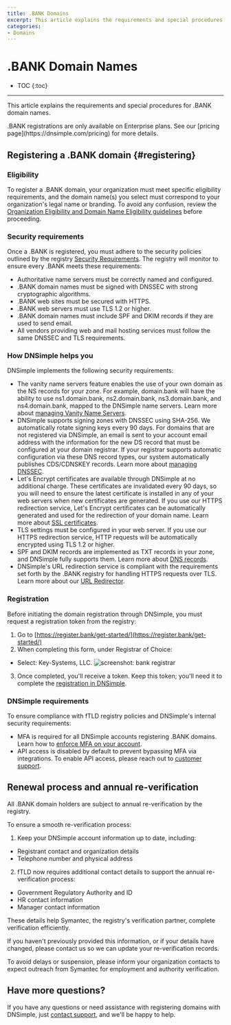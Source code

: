 ```yaml
---
title: .BANK Domains
excerpt: This article explains the requirements and special procedures for .BANK domain names.
categories:
- Domains
---
```


# .BANK Domain Names

* TOC
{:toc}

---

This article explains the requirements and special procedures for .BANK domain names.

<info>
.BANK registrations are only available on Enterprise plans. See our [pricing page](https://dnsimple.com/pricing) for more details.
</info>

## Registering a .BANK domain {#registering}

### Eligibility

To register a .BANK domain, your organization must meet specific eligibility requirements, and the domain name(s) you select must correspond to your organization's legal name or branding.
To avoid any confusion, review the [Organization Eligibility and Domain Name Eligibility guidelines](https://register.bank/eligibility/) before proceeding.

### Security requirements

Once a .BANK is registered, you must adhere to the security policies outlined by the registry [Security Requirements](https://register.bank/implementation-guide/#security). The registry will monitor to ensure every .BANK meets these  requirements:
- Authoritative name servers must be correctly named and configured.
- .BANK domain names must be signed with DNSSEC with strong cryptographic algorithms.
- .BANK web sites must be secured with HTTPS.
- .BANK web servers must use TLS 1.2 or higher.
- .BANK domain names must include SPF and DKIM records if they are used to send email.
- All vendors providing web and mail hosting services must follow the same DNSSEC and TLS requirements.

### How DNSimple helps you

DNSimple implements the following security requirements:

- The vanity name servers feature enables the use of your own domain as the NS records for your zone. For example, domain.bank will have the ability to use ns1.domain.bank, ns2.domain.bank, ns3.domain.bank, and ns4.domain.bank, mapped to the DNSimple name servers. Learn more about [managing Vanity Name Servers](https://support.dnsimple.com/articles/vanity-nameservers/).
- DNSimple supports signing zones with DNSSEC using SHA-256. We automatically rotate signing keys every 90 days. For domains that are not registered via DNSimple, an email is sent to your account email address with the information for the new DS record that must be configured at your domain registrar. If your registrar supports automatic configuration via these DNS record types, our system automatically publishes CDS/CDNSKEY records. Learn more about [managing DNSSEC](https://support.dnsimple.com/categories/dnssec/).
- Let's Encrypt certificates are available through DNSimple at no additional charge. These certificates are invalidated every 90 days, so you will need to ensure the latest certificate is installed in any of your web servers when new certificates are generated. If you use our HTTPS redirection service, Let's Encrypt certificates can be automatically generated and used for the redirection of your domain name. Learn more about [SSL certificates](https://support.dnsimple.com/articles/ssl-certificates/).
- TLS settings must be configured in your web server. If you use our HTTPS redirection service, HTTP requests will be automatically encrypted using TLS 1.2 or higher.
- SPF and DKIM records are implemented as TXT records in your zone, and DNSimple fully supports them. Learn more about [DNS records](https://support.dnsimple.com/categories/dns/).
- DNSimple's URL redirection service is compliant with the requirements set forth by the .BANK registry for handling HTTPS requests over TLS. Learn more about our [URL Redirector](https://support.dnsimple.com/articles/redirector/).

### Registration

Before initiating the domain registration through DNSimple, you must request a registration token from the registry:

1. Go to [https://register.bank/get-started/](https://register.bank/get-started/)
2. When completing this form, under Registrar of Choice:
  - Select: Key-Systems, LLC.
  ![screenshot: bank registrar](/files/domains-ftld-registrar.png)
3. Once completed, you'll receive a token. Keep this token;  you'll need it to complete the [registration in DNSimple](https://support.dnsimple.com/articles/registering-domain/).

### DNSimple requirements

To ensure compliance with fTLD registry policies and DNSimple's internal security requirements:

- MFA is required for all DNSimple accounts registering .BANK domains. Learn how to [enforce MFA on your account](https://support.dnsimple.com/articles/multi-factor-authentication-enforcement/).
- API access is disabled by default to prevent bypassing MFA via integrations. To enable API access, please reach out to [customer support](https://dnsimple.com/feedback).

## Renewal process and annual re-verification

All .BANK domain holders are subject to annual re-verification by the registry.

To ensure a smooth re-verification process:
1. Keep your DNSimple account information up to date, including:
  - Registrant contact and organization details
  - Telephone number and physical address
2. fTLD now requires additional contact details to support the annual re-verification process:
  - Government Regulatory Authority and ID
  - HR contact information
  - Manager contact information

These details help Symantec, the registry's verification partner, complete verification efficiently.

If you haven't previously provided this information, or if your details have changed, please contact us so we can update your re-verification records.

<warning>
To avoid delays or suspension, please inform your organization contacts to expect outreach from Symantec for employment and authority verification.
</warning>

## Have more questions?

If you have any questions or need assistance with registering domains with DNSimple, just [contact support](https://dnsimple.com/feedback), and we'll be happy to help.
